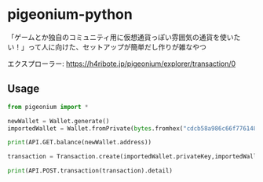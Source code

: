 # pigeonium-python

「ゲームとか独自のコミュニティ用に仮想通貨っぽい雰囲気の通貨を使いたい！」って人に向けた、セットアップが簡単だし作りが雑なやつ

エクスプローラー: https://h4ribote.jp/pigeonium/explorer/transaction/0

## Usage

```python
from pigeonium import *

newWallet = Wallet.generate()
importedWallet = Wallet.fromPrivate(bytes.fromhex("cdcb58a986c66f7761484633e14a3811c03a1845bae7550f5aa6e41501d4aea7"))

print(API.GET.balance(newWallet.address))

transaction = Transaction.create(importedWallet.privateKey,importedWallet.address,newWallet.address,10000,inputData=b"Hi")

print(API.POST.transaction(transaction).detail)
```
